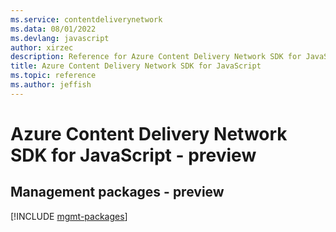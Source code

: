 ```yaml
---
ms.service: contentdeliverynetwork
ms.data: 08/01/2022
ms.devlang: javascript
author: xirzec
description: Reference for Azure Content Delivery Network SDK for JavaScript
title: Azure Content Delivery Network SDK for JavaScript
ms.topic: reference
ms.author: jeffish
---
```

# Azure Content Delivery Network SDK for JavaScript - preview

## Management packages - preview
[!INCLUDE [mgmt-packages](content-delivery-network-mgmt-index.md)]